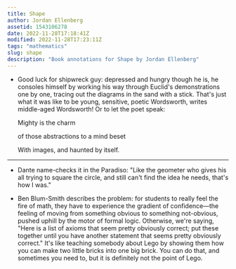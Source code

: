 ```yaml
---
title: Shape
author: Jordan Ellenberg
assetid: 1543106278
date: 2022-11-28T17:18:41Z
modified: 2022-11-28T17:23:11Z
tags: "mathematics"
slug: shape
description: "Book annotations for Shape by Jordan Ellenberg"
---
```


*  Good luck for shipwreck guy: depressed and hungry though he is, he consoles himself by working his way through Euclid's demonstrations one by one, tracing out the diagrams in the sand with a stick. That's just what it was like to be young, sensitive, poetic Wordsworth, writes middle-aged Wordsworth! Or to let the poet speak:
   
   Mighty is the charm
   
   of those abstractions to a mind beset
   
   With images, and haunted by itself.

---

*  Dante name-checks it in the Paradiso: "Like the geometer who gives his all trying to square the circle, and still can't find the idea he needs, that's how I was."

*  Ben Blum-Smith describes the problem: for students to really feel the fire of math, they have to experience the gradient of confidence—the feeling of moving from something obvious to something not-obvious, pushed uphill by the motor of formal logic. Otherwise, we're saying, "Here is a list of axioms that seem pretty obviously correct; put these together until you have another statement that seems pretty obviously correct." It's like teaching somebody about Lego by showing them how you can make two little bricks into one big brick. You can do that, and sometimes you need to, but it is definitely not the point of Lego.

